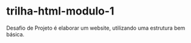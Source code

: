 # trilha-html-modulo-1

Desafio de Projeto é elaborar um website, utilizando uma estrutura bem básica.
